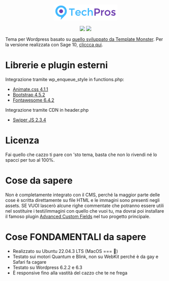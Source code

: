 <div align="center">
  <p>
    <img src="assets/images/main-logo.png">
  </p>
  <p>
    <img src="https://img.shields.io/badge/License-GPLv3-red?style=for-the-badge">
    <img src="https://img.shields.io/badge/wordpress-grey?style=for-the-badge&logo=wordpress">
  </p>
</div>
  
Tema per Wordpress basato su <a href="https://wp.ditsolution.net/techpros/">quello sviluppato da Template Monster</a>. Per la versione realizzata con Sage 10, <a href="https://github.com/Fabiolx26/techpros-sage">cliccca qui</a>.

# Librerie e plugin esterni
Integrazione tramite wp_enqueue_style in functions.php:
* <a href="https://animate.style/">Animate.css 4.1.1</a>
* <a href="https://getbootstrap.com/">Bootstrap 4.5.2</a> 
* <a href="https://fontawesome.com/">Fontawesome 6.4.2</a>

Integrazione tramite CDN in header.php
* <a href="https://swiperjs.com/">Swiper JS 2.3.4</a>

# Licenza
Fai quello che cazzo ti pare con 'sto tema, basta che non lo rivendi né lo spacci per tuo al 100%.

# Cose da sapere
Non è completamente integrato con il CMS, perché la maggior parte delle cose è scritta direttamente su file HTML e le immagini sono presenti negli assets. SE VUOI lascerò alcune righe commentate che potranno essere utili nel sostituire i testi/immagini con quello che vuoi tu, ma dovrai poi installare il famoso plugin <a href="https://wordpress.org/plugins/advanced-custom-fields/">Advanced Custom Fields</a> nel tuo progetto principale.

# Cose FONDAMENTALI da sapere
* Realizzato su Ubuntu 22.04.3 LTS (MacOS === 💩)
* Testato sui motori Quantum e Blink, non su WebKit perché è da gay e Safari fa cagare
* Testato su Wordpress 6.2.2 e 6.3
* È responsive fino alla vastità del cazzo che te ne frega

